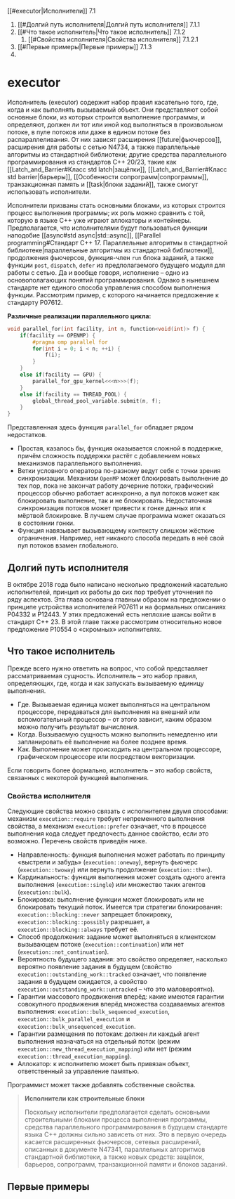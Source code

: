 
[[#executor|Исполнители]] 7.1
1. [[#Долгий путь исполнителя|Долгий путь исполнителя]] 7.1.1
2. [[#Что такое исполнитель|Что такое исполнитель]] 7.1.2
	1. [[#Свойства исполнителя|Свойства исполнителя]] 7.1.2.1
3. [[#Первые примеры|Первые примеры]] 7.1.3
4. 

# executor

Исполнитель (executor) содержит набор правил касательно того, где, когда и как выполнять вызываемый объект. Они представляют собой основные блоки, из которых строится выполнение программы, и определяют, должен ли тот или иной код выполняться в произвольном потоке, в пуле потоков или даже в едином потоке без распараллеливания. От них зависят расширения [[future|фьючерсов]], расширения для работы с сетью N4734, а также параллельные алгоритмы из стандартной библиотеки; другие средства параллельного программирования из стандартов C++ 20/23, такие как [[Latch_and_Barrier#Класс std latch|защёлки]], [[Latch_and_Barrier#Класс std barrier|барьеры]], [[Особенности сопрограмм|сопрограммы]], транзакционная память и [[task|блоки заданий]], также смогут использовать исполнители. 

Исполнители призваны стать основными блоками, из которых строится процесс выполнения программы; их роль можно сравнить с той, которую в языке C++ уже играют аллокаторы и контейнеры. Предполагается, что исполнителями будут пользоваться функции наподобие [[async#std async|std::async]], [[Parallel programming#Стандарт C++ 17. Параллельные алгоритмы в стандартной библиотеке|параллельные алгоритмы из стандартной библиотеки]], продолжения фьючерсов, функция-член `run` блока заданий, а также функции `post`, `dispatch`, `defer` из предполагаемого будущего модуля для работы с сетью. Да и вообще говоря, исполнение – одно из основополагающих понятий программирования. Однако в нынешнем стандарте нет единого способа управления способом выполнения функции. Рассмотрим пример, с которого начинается предложение к стандарту P07612.

**Различные реализации параллельного цикла:**
```c++
void parallel_for(int facility, int n, function<void(int)> f) {
	if(facility == OPENMP) {
		#pragma omp parallel for
		for(int i = 0; i < n; ++i) {
			f(i);
		}
	}
	else if(facility == GPU) {
		parallel_for_gpu_kernel<<<n>>>(f);
	}
	else if(facility == THREAD_POOL) {
		global_thread_pool_variable.submit(n, f);
	}
}
```

Представленная здесь функция `parallel_for` обладает рядом недостатков.

* Простая, казалось бы, функция оказывается сложной в поддержке, причём сложность поддержки растёт с добавлением новых механизмов параллельного выполнения.
* Ветки условного оператора по-разному ведут себя с точки зрения синхронизации. Механизм `OpenMP` может блокировать выполнение до тех пор, пока не закончат работу дочерние потоки, графический процессор обычно работает асинхронно, а пул потоков может как блокировать выполнение, так и не блокировать. Недостаточная синхронизация потоков может привести к гонке данных или к мёртвой блокировке. В лучшем случае программа может оказаться в состоянии гонки.
* Функция навязывает вызывающему контексту слишком жёсткие ограничения. Например, нет никакого способа передать в неё свой пул потоков взамен глобального.

## Долгий путь исполнителя

В октябре 2018 года было написано несколько предложений касательно исполнителей, принцип их работы до сих пор требует уточнения по ряду аспектов. Эта глава основана главным образом на предложении о принципе устройства исполнителей P07611 и на формальных описаниях P04332 и P12443. У этих предложений есть неплохие шансы войти в стандарт C++ 23. В этой главе также рассмотрим относительно новое предложение P10554 о «скромных» исполнителях.

## Что такое исполнитель

Прежде всего нужно ответить на вопрос, что собой представляет рассматриваемая сущность. Исполнитель – это набор правил, определяющих, где, когда и как запускать вызываемую единицу выполнения.

* Где. Вызываемая единица может выполняться на центральном процессоре, передаваться для выполнения на внешний или вспомогательный процессор – от этого зависит, каким образом можно получить результат вычисления.
* Когда. Вызываемую сущность можно выполнить немедленно или запланировать её выполнение на более позднее время.
* Как. Выполнение может происходить на центральном процессоре, графическом процессоре или посредством векторизации.

Если говорить более формально, исполнитель – это набор свойств, связанных с некоторой функцией выполнения.

### Свойства исполнителя

Следующие свойства можно связать с исполнителем двумя способами: механизм `execution::require` требует непременного выполнения свойства, а механизм `execution::prefer` означает, что в процессе выполнения кода следует предпочесть данное свойство, если это возможно. Перечень свойств приведён ниже.

* Направленность: функция выполнения может работать по принципу «выстрели и забудь» (`execution::oneway`), вернуть фьючерс (`execution::twoway`) или вернуть продолжение (`execution::then`).
* Кардинальность: функция выполнения может создать одного агента выполнения (`execution::single`) или множество таких агентов (`execution::bulk`).
* Блокировка: выполнение функции может блокировать или не блокировать текущий поток. Имеется три стратегии блокирования: `execution::blocking::never` запрещает блокировку, `execution::blocking::possibly` разрешает, а `execution::blocking::always` требует её.
* Способ продолжения: задание может выполняться в клиентском вызывающем потоке (`execution::continuation`) или нет (`execution::not_continuation`).
* Вероятность будущего задания: это свойство определяет, насколько вероятно появление задания в будущем (свойство `execution::outstanding_work::tracked` означает, что появление задания в будущем ожидается, а свойство `execution::outstanding_work::untracked` – что это маловероятно).
* Гарантии массового продвижения вперёд: какие имеются гарантии совокупного продвижения вперёд множества создаваемых агентов выполнения: `execution::bulk_sequenced_execution`, `execution::bulk_parallel_execution` и `execution::bulk_unsequenced_execution`.
* Гарантии размещения по потокам: должен ли каждый агент выполнения назначаться на отдельный поток (режим `execution::new_thread_execution_mapping`) или нет (режим `execution::thread_execution_mapping`).
* Аллокатор: к исполнителю может быть привязан объект, ответственный за управление памятью.

Программист может также добавлять собственные свойства.

> **Исполнители как строительные блоки**
> 
> Поскольку исполнители предполагается сделать основными строительными блоками процесса выполнения программы, средства параллельного программирования в будущем стандарте языка C++ должны сильно зависеть от них. Это в первую очередь касается расширенных фьючерсов, сетевых расширений, описанных в документе N47341, параллельных алгоритмов стандартной библиотеки, а также новых средств: защёлок, барьеров, сопрограмм, транзакционной памяти и блоков заданий.

## Первые примеры











































